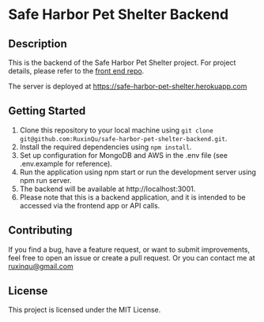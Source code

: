 # Safe Harbor Pet Shelter Backend

## Description

This is the backend of the Safe Harbor Pet Shelter project. For project details, please refer to the [front end repo](https://github.com/RuxinQu/safe-harbor-pet-shelter).

The server is deployed at https://safe-harbor-pet-shelter.herokuapp.com

## Getting Started

1. Clone this repository to your local machine using `git clone git@github.com:RuxinQu/safe-harbor-pet-shelter-backend.git`.
1. Install the required dependencies using `npm install`.
1. Set up configuration for MongoDB and AWS in the .env file (see .env.example for reference).
1. Run the application using npm start or run the development server using npm run server.
1. The backend will be available at http://localhost:3001.
1. Please note that this is a backend application, and it is intended to be accessed via the frontend app or API calls.

## Contributing

If you find a bug, have a feature request, or want to submit improvements, feel free to open an issue or create a pull request. Or you can contact me at ruxinqu@gmail.com

## License

This project is licensed under the MIT License.
